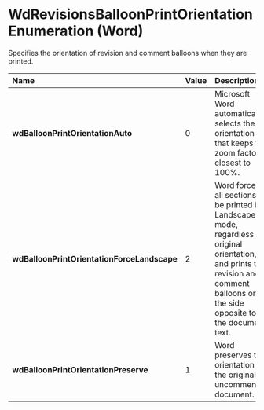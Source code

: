 
# WdRevisionsBalloonPrintOrientation Enumeration (Word)

Specifies the orientation of revision and comment balloons when they are printed.



|**Name**|**Value**|**Description**|
|:-----|:-----|:-----|
| **wdBalloonPrintOrientationAuto**|0|Microsoft Word automatically selects the orientation that keeps the zoom factor closest to 100%.|
| **wdBalloonPrintOrientationForceLandscape**|2|Word forces all sections to be printed in Landscape mode, regardless of original orientation, and prints the revision and comment balloons on the side opposite to the document text.|
| **wdBalloonPrintOrientationPreserve**|1|Word preserves the orientation of the original, uncommented document.|
